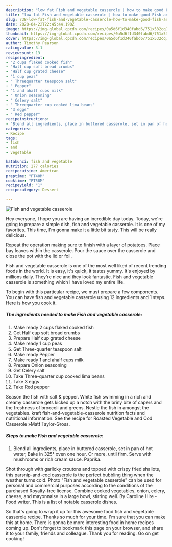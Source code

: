 ```yaml
---
description: "low fat Fish and vegetable casserole | how to make good Fish and vegetable casserole"
title: "low fat Fish and vegetable casserole | how to make good Fish and vegetable casserole"
slug: 738-low-fat-fish-and-vegetable-casserole-how-to-make-good-fish-and-vegetable-casserole
date: 2020-04-22T22:45:44.190Z
image: https://img-global.cpcdn.com/recipes/0a5d6f1d340fabd6/751x532cq70/fish-and-vegetable-casserole-recipe-main-photo.jpg
thumbnail: https://img-global.cpcdn.com/recipes/0a5d6f1d340fabd6/751x532cq70/fish-and-vegetable-casserole-recipe-main-photo.jpg
cover: https://img-global.cpcdn.com/recipes/0a5d6f1d340fabd6/751x532cq70/fish-and-vegetable-casserole-recipe-main-photo.jpg
author: Timothy Pearson
ratingvalue: 3.1
reviewcount: 13
recipeingredient:
- "2 cups flaked cooked fish"
- "Half cup soft bread crumbs"
- "Half cup grated cheese"
- "1 cup peas"
- " Threequarter teaspoon salt"
- " Pepper"
- "1 and ahalf cups milk"
- " Onion seasoning"
- " Celery salt"
- " Threequarter cup cooked lima beans"
- "3 eggs"
- " Red pepper"
recipeinstructions:
- "Blend all ingredients, place in buttered casserole, set in pan of hot water, Bake in 325° oven one hour. Or more, until firm. Serve with mushrooms or rich cream sauce. Paprika."
categories:
- Recipe
tags:
- fish
- and
- vegetable

katakunci: fish and vegetable 
nutrition: 277 calories
recipecuisine: American
preptime: "PT40M"
cooktime: "PT58M"
recipeyield: "1"
recipecategory: Dessert

---
```



![Fish and vegetable casserole](https://img-global.cpcdn.com/recipes/0a5d6f1d340fabd6/751x532cq70/fish-and-vegetable-casserole-recipe-main-photo.jpg)

Hey everyone, I hope you are having an incredible day today. Today, we're going to prepare a simple dish, fish and vegetable casserole. It is one of my favorites. This time, I'm gonna make it a little bit tasty. This will be really delicious.

Repeat the operation making sure to finish with a layer of potatoes. Place bay leaves within the casserole. Pour the sauce over the casserole and close the pot with the lid or foil.

Fish and vegetable casserole is one of the most well liked of recent trending foods in the world. It is easy, it's quick, it tastes yummy. It's enjoyed by millions daily. They're nice and they look fantastic. Fish and vegetable casserole is something which I have loved my entire life.


To begin with this particular recipe, we must prepare a few components. You can have fish and vegetable casserole using 12 ingredients and 1 steps. Here is how you cook it.

<!--inarticleads1-->

##### The ingredients needed to make Fish and vegetable casserole:

1. Make ready 2 cups flaked cooked fish
1. Get Half cup soft bread crumbs
1. Prepare Half cup grated cheese
1. Make ready 1 cup peas
1. Get  Three-quarter teaspoon salt
1. Make ready  Pepper
1. Make ready 1 and ahalf cups milk
1. Prepare  Onion seasoning
1. Get  Celery salt
1. Take  Three-quarter cup cooked lima beans
1. Take 3 eggs
1. Take  Red pepper


Season the fish with salt &amp; pepper. White fish swimming in a rich and creamy casserole gets kicked up a notch with the briny bite of capers and the freshness of broccoli and greens. Nestle the fish in amongst the vegetables. kraft fish-and-vegetable-casserole nutrition facts and nutritional information. See the recipe for Roasted Vegetable and Cod Casserole »Matt Taylor-Gross. 

<!--inarticleads2-->

##### Steps to make Fish and vegetable casserole:

1. Blend all ingredients, place in buttered casserole, set in pan of hot water, Bake in 325° oven one hour. Or more, until firm. Serve with mushrooms or rich cream sauce. Paprika.


Shot through with garlicky croutons and topped with crispy fried shallots, this parsnip-and-cod casserole is the perfect bubbling thing when the weather turns cold. Photo &#34;Fish and vegetable casserole&#34; can be used for personal and commercial purposes according to the conditions of the purchased Royalty-free license. Combine cooked vegetables, onion, celery, cheese, and mayonnaise in a large bowl, stirring well. By Caroline Hire - Food writer. This is a list of notable casserole dishes. 

So that's going to wrap it up for this awesome food fish and vegetable casserole recipe. Thanks so much for your time. I'm sure that you can make this at home. There is gonna be more interesting food in home recipes coming up. Don't forget to bookmark this page on your browser, and share it to your family, friends and colleague. Thank you for reading. Go on get cooking!
